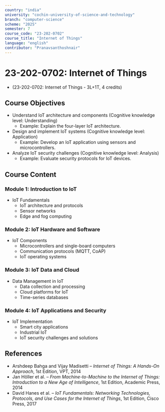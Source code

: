 ```yaml
---
country: "india"
university: "cochin-university-of-science-and-technology"
branch: "computer-science"
scheme: "2025"
semester: 7
course_code: "23-202-0702"
course_title: "Internet of Things"
language: "english"
contributor: "Pranavsanthoshnair"
---
```


# 23-202-0702: Internet of Things
  - (23-202-0702: Internet of Things - 3L+1T, 4 credits)

## Course Objectives

* Understand IoT architecture and components (Cognitive knowledge level: Understanding)
    - Example: Explain the four-layer IoT architecture.
* Design and implement IoT systems (Cognitive knowledge level: Application)
    - Example: Develop an IoT application using sensors and microcontrollers.
* Analyze IoT security challenges (Cognitive knowledge level: Analysis)
    - Example: Evaluate security protocols for IoT devices.

## Course Content

### Module 1: Introduction to IoT

* IoT Fundamentals
  - IoT architecture and protocols
  - Sensor networks
  - Edge and fog computing

### Module 2: IoT Hardware and Software

* IoT Components
  - Microcontrollers and single-board computers
  - Communication protocols (MQTT, CoAP)
  - IoT operating systems

### Module 3: IoT Data and Cloud

* Data Management in IoT
  - Data collection and processing
  - Cloud platforms for IoT
  - Time-series databases

### Module 4: IoT Applications and Security

* IoT Implementation
  - Smart city applications
  - Industrial IoT
  - IoT security challenges and solutions

## References
* Arshdeep Bahga and Vijay Madisetti – *Internet of Things: A Hands-On Approach*, 1st Edition, VPT, 2014
* Jan Höller et al. – *From Machine-to-Machine to the Internet of Things: Introduction to a New Age of Intelligence*, 1st Edition, Academic Press, 2014
* David Hanes et al. – *IoT Fundamentals: Networking Technologies, Protocols, and Use Cases for the Internet of Things*, 1st Edition, Cisco Press, 2017
